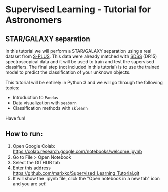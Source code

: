 # Supervised Learning - Tutorial for Astronomers

## STAR/GALAXY separation

In this tutorial we will perform a STAR/GALAXY separation using a real dataset from [S-PLUS](http://www.splus.iag.usp.br/). This data were already matched with [SDSS](https://www.sdss.org/) (DR15) spectroscopical data and it will be used to train and test the supervised classifiers. The final step (not included in this tutorial) is to use the trained model to predict the classification of your unknown objects.
 
 This tutorial will be entirely in Python 3 and we will go through the following topics:
- Introduction to `Pandas`
- Data visualization with `seaborn`
- Classification methods with `sklearn`

Have fun!


## How to run:

1. Open Google Colab: https://colab.research.google.com/notebooks/welcome.ipynb
2. Go to File > Open Notebook
3. Select the GITHUB tab
4. Enter this address https://github.com/marixko/Supervised_Learning_Tutorial.git
5. It will show the .ipynb file, click the "Open notebook in a new tab" icon and you are set!
